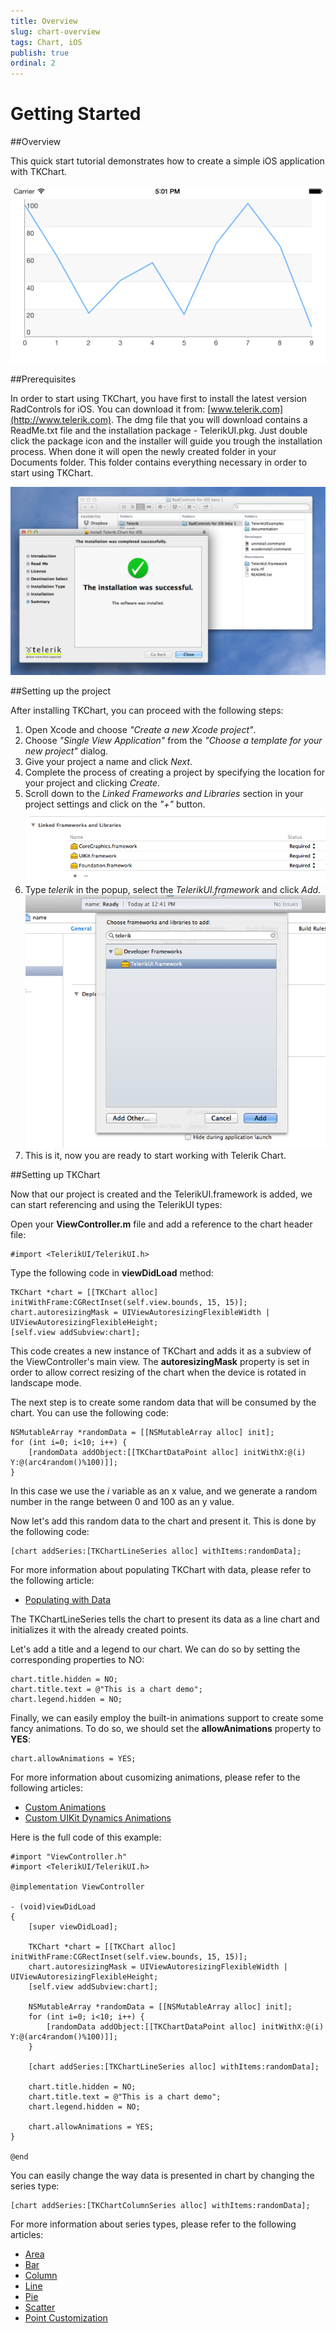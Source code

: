 ```yaml
---
title: Overview
slug: chart-overview
tags: Chart, iOS
publish: true
ordinal: 2
---
```


Getting Started
===============

##Overview

This quick start tutorial demonstrates how to create a simple iOS application with TKChart. 

<img src="../images/chart-overview002.png"/>

##Prerequisites

In order to start using TKChart, you have first to install the latest version RadControls for iOS. You can download it from: [www.telerik.com](http://www.telerik.com). The dmg file that you will download contains a ReadMe.txt file and the installation package - TelerikUI.pkg. Just double click the package icon and the installer will guide you trough the installation process. When done it will open the newly created folder in your Documents folder. This folder contains everything necessary in order to start using TKChart.

<img src="../images/chart-overview003.png"/>

##Setting up the project

After installing TKChart, you can proceed with the following steps:

<ol>
    <li>Open Xcode and choose <i>"Create a new Xcode project"</i>.</li>
    <li>Choose <i>"Single View Application"</i> from the <i>"Choose a template for your new project"</i> dialog.</li>
    <li>Give your project a name and click <i>Next</i>.</li>
    <li>Complete the process of creating a project by specifying the location for your project and clicking <i>Create</i>.</li>
    <li>Scroll down to the <i>Linked Frameworks and Libraries</i> section in your project settings and click on the <i>"+"</i> button. <br/>
    <img src="../images/chart-overview004.png"/></li>
    <li>Type <i>telerik</i> in the popup, select the <i>TelerikUI.framework</i> and click <i>Add</i>. <br/>
    <img src="../images/chart-overview005.png"/></li>
    <li>This is it, now you are ready to start working with Telerik Chart.</li>
</ol>

##Setting up TKChart

Now that our project is created and the TelerikUI.framework is added, we can start referencing and using the TelerikUI types:

Open your **ViewController.m** file and add a reference to the chart header file:

    #import <TelerikUI/TelerikUI.h>


Type the following code in **viewDidLoad** method:

	TKChart *chart = [[TKChart alloc] initWithFrame:CGRectInset(self.view.bounds, 15, 15)];
    chart.autoresizingMask = UIViewAutoresizingFlexibleWidth | UIViewAutoresizingFlexibleHeight;
    [self.view addSubview:chart];

This code creates a new instance of TKChart and adds it as a subview of the ViewController's main view. The **autoresizingMask** property is set in order to allow correct resizing of the chart when the device is rotated in landscape mode. 

The next step is to create some random data that will be consumed by the chart. You can use the following code:

    NSMutableArray *randomData = [[NSMutableArray alloc] init];
    for (int i=0; i<10; i++) {
        [randomData addObject:[[TKChartDataPoint alloc] initWithX:@(i) Y:@(arc4random()%100)]];
    }

In this case we use the *i* variable as an x value, and we generate a random number in the range between 0 and 100 as an y value.

Now let's add this random data to the chart and present it. This is done by the following code:

    [chart addSeries:[TKChartLineSeries alloc] withItems:randomData];

For more information about populating TKChart with data, please refer to the following article:
- [Populating with Data](chart-populating-wit-hdata.html)

The TKChartLineSeries tells the chart to present its data as a line chart and initializes it with the already created points. 

Let's add a title and a legend to our chart. We can do so by setting the corresponding properties to NO:

    chart.title.hidden = NO;
    chart.title.text = @"This is a chart demo";
    chart.legend.hidden = NO;

Finally, we can easily employ the built-in animations support to create some fancy animations. To do so, we should set the **allowAnimations** property to **YES**:

    chart.allowAnimations = YES;

For more information about cusomizing animations, please refer to the following articles:
- [Custom Animations](chart-animations-custom.html)
- [Custom UIKit Dynamics Animations](chart-animations-customuikitdynamics.html)

Here is the full code of this example:

	#import "ViewController.h"
	#import <TelerikUI/TelerikUI.h>

	@implementation ViewController

	- (void)viewDidLoad
	{
    	[super viewDidLoad];

    	TKChart *chart = [[TKChart alloc] initWithFrame:CGRectInset(self.view.bounds, 15, 15)];
    	chart.autoresizingMask = UIViewAutoresizingFlexibleWidth | UIViewAutoresizingFlexibleHeight;
    	[self.view addSubview:chart];
    
	    NSMutableArray *randomData = [[NSMutableArray alloc] init];
    	for (int i=0; i<10; i++) {
       		[randomData addObject:[[TKChartDataPoint alloc] initWithX:@(i) Y:@(arc4random()%100)]];
    	}
    
    	[chart addSeries:[TKChartLineSeries alloc] withItems:randomData];

        chart.title.hidden = NO;
        chart.title.text = @"This is a chart demo";
        chart.legend.hidden = NO;

        chart.allowAnimations = YES;
	}

	@end



You can easily change the way data is presented in chart by changing the series type:

	[chart addSeries:[TKChartColumnSeries alloc] withItems:randomData];

For more information about series types, please refer to the following articles:
- [Area](chart-series-area.html)
- [Bar](chart-series-bar.html)
- [Column](chart-series-column.html)
- [Line](chart-series-line.html)
- [Pie](chart-series-pie.html)
- [Scatter](chart-series-scatter.html)
- [Point Customization](chart-series-pointcustomization.html)